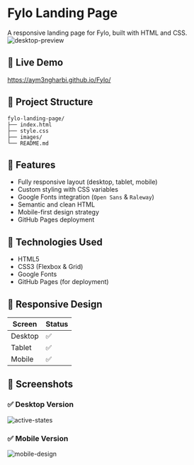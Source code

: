 # Fylo Landing Page

A responsive landing page for Fylo, built with HTML and CSS.
![desktop-preview](https://github.com/user-attachments/assets/0763fa72-d209-45e6-91a0-fb34e20fc8b2)



## 🔗 Live Demo

https://aym3ngharbi.github.io/Fylo/

## 📁 Project Structure

```
fylo-landing-page/
├── index.html
├── style.css
├── images/
└── README.md
```

## 🚀 Features

- Fully responsive layout (desktop, tablet, mobile)
- Custom styling with CSS variables
- Google Fonts integration (`Open Sans` & `Raleway`)
- Semantic and clean HTML
- Mobile-first design strategy
- GitHub Pages deployment

## 🧰 Technologies Used

- HTML5
- CSS3 (Flexbox & Grid)
- Google Fonts
- GitHub Pages (for deployment)

## 📱 Responsive Design

| Screen | Status |
|--------|--------|
| Desktop | ✅ |
| Tablet  | ✅ |
| Mobile  | ✅ |

## 📸 Screenshots

### ✅ Desktop Version
![active-states](https://github.com/user-attachments/assets/98f7ff67-7b7f-46ff-afe0-6d350ab5cea6)


### ✅ Mobile Version
![mobile-design](https://github.com/user-attachments/assets/a9f5e68b-442e-44b6-9ab6-fa09a713f854)